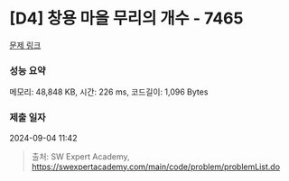 # [D4] 창용 마을 무리의 개수 - 7465 

[문제 링크](https://swexpertacademy.com/main/code/problem/problemDetail.do?contestProbId=AWngfZVa9XwDFAQU) 

### 성능 요약

메모리: 48,848 KB, 시간: 226 ms, 코드길이: 1,096 Bytes

### 제출 일자

2024-09-04 11:42



> 출처: SW Expert Academy, https://swexpertacademy.com/main/code/problem/problemList.do